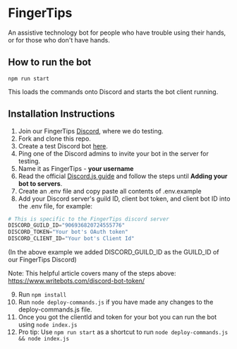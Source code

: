# FingerTips

An assistive technology bot for people who have trouble using their hands, or for those who don't have hands.

## How to run the bot

`npm run start`

This loads the commands onto Discord and starts the bot client running.

## Installation Instructions

1. Join our FingerTips [Discord](https://discord.gg/vCKF7Urty2), where we do testing.
2. Fork and clone this repo.
3. Create a test Discord bot [here](https://discord.com/developers/applications).
4. Ping one of the Discord admins to invite your bot in the server for testing.
5. Name it as FingerTips - **your username**
6. Read the official [Discord.js guide](https://discordjs.guide/#before-you-begin) and follow the steps until **Adding your bot to servers**.
7. Create an .env file and copy paste all contents of .env.example
8. Add your Discord server's guild ID, client bot token, and client bot ID into the .env file, for example: 

```python
# This is specific to the FingerTips discord server
DISCORD_GUILD_ID="906936820724555776"
DISCORD_TOKEN="Your bot's OAuth token"
DISCORD_CLIENT_ID="Your bot's Client Id"
```

(In the above example we added DISCORD_GUILD_ID as the GUILD_ID of our FingerTips Discord)

Note: This helpful article covers many of the steps above: https://www.writebots.com/discord-bot-token/

9. Run `npm install`
10. Run `node deploy-commands.js` if you have made any changes to the deploy-commands.js file.
11. Once you got the clientId and token for your bot you can run the bot using `node index.js`
12. Pro tip: Use `npm run start` as a shortcut to run `node deploy-commands.js && node index.js`
